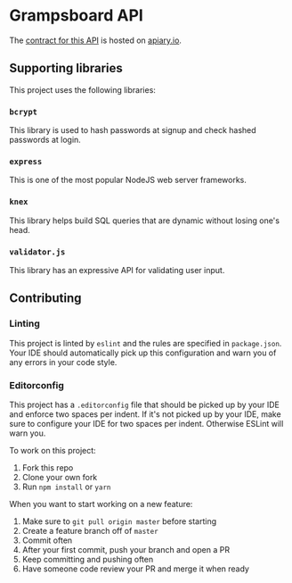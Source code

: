 # Grampsboard API
The [contract for this API](apiary.apib) is hosted on [apiary.io](http://docs.grampsboard.apiary.io/#reference).

## Supporting libraries
This project uses the following libraries:

### `bcrypt`
This library is used to hash passwords at signup and check hashed passwords at login.

### `express`
This is one of the most popular NodeJS web server frameworks.

### `knex`
This library helps build SQL queries that are dynamic without losing one's head.

### `validator.js`
This library has an expressive API for validating user input.

## Contributing

### Linting
This project is linted by `eslint` and the rules are specified in `package.json`. Your IDE should automatically pick up this configuration and warn you of any errors in your code style.

### Editorconfig
This project has a `.editorconfig` file that should be picked up by your IDE and enforce two spaces per indent. If it's not picked up by your IDE, make sure to configure your IDE for two spaces per indent. Otherwise ESLint will warn you.

To work on this project:

1. Fork this repo
2. Clone your own fork
3. Run `npm install` or `yarn`

When you want to start working on a new feature:

1. Make sure to `git pull origin master` before starting
2. Create a feature branch off of `master`
3. Commit often
4. After your first commit, push your branch and open a PR
5. Keep committing and pushing often
5. Have someone code review your PR and merge it when ready
